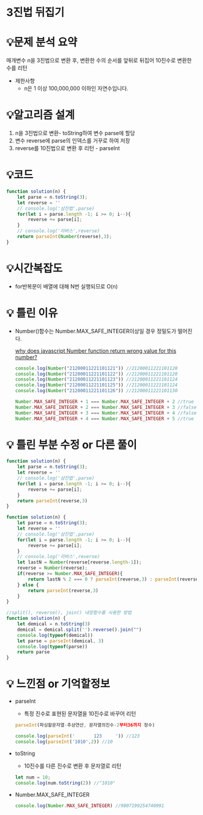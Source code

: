 # 3진법 뒤집기

# 💡**문제 분석 요약**

매개변수 n을 3진법으로 변환 후, 변환한 수의 순서를 앞뒤로 뒤집어 10진수로 변환한 수를 리턴

- 제한사항
    - n은 1 이상 100,000,000 이하인 자연수입니다.

# 💡**알고리즘 설계**

1. n을 3진법으로 변환- toString하여 변수 parse에 할당 
2. 변수 reverse에 parse의 인덱스를 거꾸로 하여 저장
3. reverse를 10진법으로 변환 후 리턴 - parseInt

# 💡코드

```jsx
function solution(n) {
    let parse = n.toString(3);
    let reverse = ''
    // console.log('삼진법',parse)
    for(let i = parse.length -1; i >= 0; i--){
        reverse += parse[i];
    }
    // console.log('리버스',reverse)
    return parseInt(Number(reverse),3);
}
```

# 💡시간복잡도

- for반복문이 배열에 대해 N번 실행되므로 O(n)

# 💡 틀린 이유

- Number()함수는 Number.MAX_SAFE_INTEGER이상일 경우 정밀도가 떨어진다.
    
    [why does javascript Number function return wrong value for this number?](https://stackoverflow.com/questions/38372658/why-does-javascript-number-function-return-wrong-value-for-this-number)
    
    ```jsx
    console.log(Number("21200011221101121")) //21200011221101120
    console.log(Number("21200011221101122")) //21200011221101120
    console.log(Number("21200011221101123")) //21200011221101124
    console.log(Number("21200011221101125")) //21200011221101124
    console.log(Number("21200011221101126")) //21200011221101130
    
    Number.MAX_SAFE_INTEGER + 1 === Number.MAX_SAFE_INTEGER + 2 //true
    Number.MAX_SAFE_INTEGER + 2 === Number.MAX_SAFE_INTEGER + 3 //false
    Number.MAX_SAFE_INTEGER + 3 === Number.MAX_SAFE_INTEGER + 4 //false
    Number.MAX_SAFE_INTEGER + 4 === Number.MAX_SAFE_INTEGER + 5 //true
    
    ```
    

# 💡 틀린 부분 수정 or 다른 풀이

```jsx
function solution(n) {
    let parse = n.toString(3);
    let reverse = ''
    // console.log('삼진법',parse)
    for(let i = parse.length -1; i >= 0; i--){
        reverse += parse[i];
    }
    return parseInt(reverse,3)
}
```

```jsx
function solution(n) {
    let parse = n.toString(3);
    let reverse = ''
    // console.log('삼진법',parse)
    for(let i = parse.length -1; i >= 0; i--){
        reverse += parse[i];
    }
    // console.log('리버스',reverse)
    let lastN = Number(reverse[reverse.length-1]);
    reverse = Number(reverse);
    if(reverse >= Number.MAX_SAFE_INTEGER){
        return lastN % 2 === 0 ? parseInt(reverse,3) : parseInt(reverse,3)+1;
    } else {
        return parseInt(reverse,3)
    }
}
```
```jsx
//split(), reverse(), join() 내장함수를 사용한 방법
function solution(n) {
    let demical = n.toString(3)
    demical = demical.split('').reverse().join("")
    console.log(typeof(demical))
    let parse = parseInt(demical, 3)
    console.log(typeof(parse))
    return parse
}
```

# 💡 느낀점 or 기억할정보

- parseInt
    - 특정 진수로 표현된 문자열을 10진수로 바꾸어 리턴
    
    ```jsx
    parseInt(파싱할문자열-추상연산, 문자열의진수-2부터36까지 정수)
    
    console.log(parseInt('       123     ')) //123
    console.log(parseInt('1010',2)) //10
    ```
    
- toString
    - 10진수를 다른 진수로 변환 후 문자열로 리턴
    
    ```jsx
    let num = 10;
    console.log(num.toString(2)) //"1010"
    ```
    
- Number.MAX_SAFE_INTEGER
    ```jsx
    console.log(Number.MAX_SAFE_INTEGER) //9007199254740991
    
    ```
